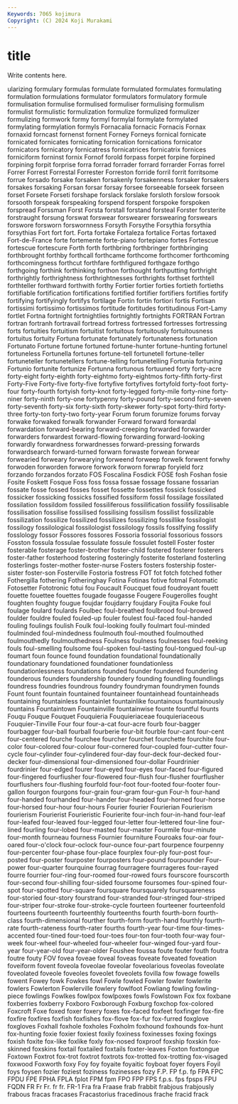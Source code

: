 ```yaml
---
Keywords: 7065 kojimura
Copyright: (C) 2024 Koji Murakami
---
```


# title

Write contents here.



ularizing formulary formulas formulate formulated formulates formulating formulation
formulations formulator formulators formulatory formule formulisation formulise formulised formuliser formulising
formulism formulist formulistic formulization formulize formulized formulizer formulizing formwork formy
formyl formylal formylate formylated formylating formylation formyls Fornacalia fornacic Fornacis
Fornax fornaxid forncast fornenst fornent Forney Forneys fornical fornicate fornicated
fornicates fornicating fornication fornications fornicator fornicators fornicatory fornicatress fornicatrices fornicatrix
fornices forniciform forninst fornix Fornof forold forpass forpet forpine forpined
forpining forpit forprise forra forrad forrader forrard forrarder Forras forrel
Forrer Forrest Forrestal Forrester Forreston forride forril forrit forritsome forrue
forsado forsake forsaken forsakenly forsakenness forsaker forsakers forsakes forsaking Forsan
forsar forsay forsee forseeable forseek forseen forset Forsete Forseti forshape
forslack forslake forsloth forslow forsook forsooth forspeak forspeaking forspend forspent
forspoke forspoken forspread Forssman Forst Forsta forstall forstand forsteal Forster
forsterite forstraught forsung forswat forswear forswearer forswearing forswears forswore forsworn
forswornness Forsyth Forsythe Forsythia forsythia forsythias Fort fort fort. Forta
fortake Fortaleza fortalice Fortas fortaxed Fort-de-France forte fortemente forte-piano fortepiano
fortes Fortescue fortescue fortescure Forth forth forthbring forthbringer forthbringing forthbrought
forthby forthcall forthcame forthcome forthcomer forthcoming forthcomingness forthcut forthfare forthfigured
forthgaze forthgo forthgoing forthink forthinking forthon forthought forthputting forthright forthrightly
forthrightness forthrightnesses forthrights forthset forthtell forthteller forthward forthwith forthy Fortier
fortier forties fortieth fortieths fortifiable fortification fortifications fortified fortifier fortifiers
fortifies fortify fortifying fortifyingly fortifys fortilage Fortin fortin fortiori fortis
Fortisan fortissimi fortissimo fortissimos fortitude fortitudes fortitudinous Fort-Lamy fortlet Fortna
fortnight fortnightlies fortnightly fortnights FORTRAN Fortran fortran fortranh fortravail fortread
fortress fortressed fortresses fortressing forts fortuities fortuitism fortuitist fortuitous fortuitously
fortuitousness fortuitus fortuity Fortuna fortunate fortunately fortunateness fortunation Fortunato Fortune
fortune fortuned fortune-hunter fortune-hunting fortunel fortuneless Fortunella fortunes fortune-tell fortunetell
fortune-teller fortuneteller fortunetellers fortune-telling fortunetelling Fortunia fortuning Fortunio fortunite fortunize
Fortunna fortunous fortuuned forty forty-acre forty-eight forty-eighth forty-eightmo forty-eightmos forty-fifth
forty-first Forty-Five Forty-five forty-five fortyfive fortyfives fortyfold forty-foot forty-four forty-fourth
fortyish forty-knot forty-legged forty-mile forty-nine forty-niner forty-ninth forty-one fortypenny forty-pound
forty-second forty-seven forty-seventh forty-six forty-sixth forty-skewer forty-spot forty-third forty-three forty-ton
forty-two forty-year Forum forum forumize forums forvay forwake forwaked forwalk
forwander Forward forward forwardal forwardation forward-bearing forward-creeping forwarded forwarder forwarders
forwardest forward-flowing forwarding forward-looking forwardly forwardness forwardnesses forward-pressing forwards forwardsearch
forward-turned forwarn forwaste forwean forwear forwearied forweary forwearying forweend forweep
forwelk forwent forwhy forwoden forworden forwore forwork forworn forwrap foryield
forz forzando forzandos forzato FOS Foscalina Fosdick FOSE fosh Foshan
fosie Fosite Foskett Fosque Foss foss fossa fossae fossage fossane
fossarian fossate fosse fossed fosses fosset fossette fossettes fossick fossicked
fossicker fossicking fossicks fossified fossiform fossil fossilage fossilated fossilation fossildom
fossiled fossiliferous fossilification fossilify fossilisable fossilisation fossilise fossilised fossilising fossilism
fossilist fossilizable fossilization fossilize fossilized fossilizes fossilizing fossillike fossilogist fossilogy
fossilological fossilologist fossilology fossils fosslfying fosslify fosslology fossor Fossores fossores
Fossoria fossorial fossorious fossors Fosston fossula fossulae fossulate fossule fossulet
fostell Foster foster fosterable fosterage foster-brother foster-child fostered fosterer fosterers
foster-father fosterhood fostering fosteringly fosterite fosterland fosterling fosterlings foster-mother foster-nurse
Fosters fosters fostership foster-sister foster-son Fosterville Fostoria fostress FOT fot
fotch fotched fother Fothergilla fothering Fotheringhay Fotina Fotinas fotive fotmal
Fotomatic Fotosetter Fototronic fotui fou Foucault Foucquet foud foudroyant fouett
fouette fouettee fouettes fougade fougasse Fougere Fougerolles fought foughten foughty
fougue foujdar foujdarry foujdary Foujita Fouke foul foulage foulard foulards
Foulbec foul-breathed foulbrood foul-browed foulder fouldre fouled fouled-up fouler foulest
foul-faced foul-handed fouling foulings foulish Foulk foul-looking foully foulmart foul-minded
foulminded foul-mindedness foulmouth foul-mouthed foulmouthed foulmouthedly foulmouthedness Foulness foulness foulnesses
foul-reeking fouls foul-smelling foulsome foul-spoken foul-tasting foul-tongued foul-up foumart foun
founce found foundation foundational foundationally foundationary foundationed foundationer foundationless foundationlessness
foundations founded founder foundered foundering founderous founders foundership foundery founding
foundling foundlings foundress foundries foundrous foundry foundryman foundrymen founds Fount
fount fountain fountained fountaineer fountainhead fountainheads fountaining fountainless fountainlet fountainlike
fountainous fountainously fountains Fountaintown Fountainville fountainwise founte fountful founts Fouqu
Fouque Fouquet Fouquieria Fouquieriaceae fouquieriaceous Fouquier-Tinville Four four four-a-cat four-acre
fourb four-bagger fourbagger four-ball fourball fourberie four-bit fourble four-cant four-cent
four-centered fourche fourchee fourcher fourchet fourchette fourchite four-color four-colored four-colour
four-cornered four-coupled four-cutter four-cycle four-cylinder four-cylindered four-day four-deck four-decked four-decker
four-dimensional four-dimensioned four-dollar Fourdrinier fourdrinier four-edged fourer four-eyed four-eyes four-faced
four-figured four-fingered fourfiusher four-flowered four-flush four-flusher fourflusher fourflushers four-flushing fourfold
four-foot four-footed four-footer four-gallon fourgon fourgons four-grain four-gram four-gun Four-h
four-hand four-handed fourhanded four-hander four-headed four-horned four-horse four-horsed four-hour four-hours
Fourier fourier Fourierian Fourierism fourierism Fourierist Fourieristic Fourierite four-inch four-in-hand
four-leaf four-leafed four-leaved four-legged four-letter four-lettered four-line four-lined fourling four-lobed
four-masted four-master Fourmile four-minute four-month fourneau fourness Fournier fourniture Fouroaks
four-oar four-oared four-o'clock four-oclock four-ounce four-part fourpence fourpenny four-percenter four-phase
four-place fourplex four-ply four-post four-posted four-poster fourposter fourposters four-pound fourpounder
Four-power four-quarter fourquine fourrag fourragere fourrageres four-rayed fourre fourrier four-ring
four-roomed four-rowed fours fourscore fourscorth four-second four-shilling four-sided foursome foursomes
four-spined four-spot four-spotted four-square foursquare foursquarely foursquareness four-storied four-story fourstrand
four-stranded four-stringed four-striped four-striper four-stroke four-stroke-cycle fourteen fourteener fourteenfold fourteens
fourteenth fourteenthly fourteenths fourth fourth-born fourth-class fourth-dimensional fourther fourth-form fourth-hand
fourthly fourth-rate fourth-rateness fourth-rater fourths fourth-year four-time four-times-accented four-tined four-toed
four-toes four-ton four-tooth four-way four-week four-wheel four-wheeled four-wheeler four-winged four-yard
four-year four-year-old four-year-older Foushee foussa foute fouter fouth foutra foutre
fouty FOV fovea foveae foveal foveas foveate foveated foveation foveiform
fovent foveola foveolae foveolar foveolarious foveolas foveolate foveolated foveole foveoles
foveolet foveolets fovilla fow fowage fowells fowent Fowey fowk Fowkes
fowl Fowle fowled Fowler fowler fowlerite fowlers Fowlerton Fowlerville fowlery
fowlfoot Fowliang fowling fowling-piece fowlings Fowlkes fowlpox fowlpoxes fowls Fowlstown
Fox fox foxbane foxberries foxberry Foxboro Foxborough Foxburg foxchop fox-colored
Foxcroft Foxe foxed foxer foxery foxes fox-faced foxfeet foxfinger fox-fire
foxfire foxfires foxfish foxfishes fox-flove fox-fur fox-furred foxglove foxgloves Foxhall
foxhole foxholes Foxholm foxhound foxhounds fox-hunt fox-hunting foxie foxier foxiest
foxily foxiness foxinesses foxing foxings foxish foxite fox-like foxlike foxly
fox-nosed foxproof foxship foxskin fox-skinned foxskins foxtail foxtailed foxtails foxter-leaves
Foxton foxtongue Foxtown Foxtrot fox-trot foxtrot foxtrots fox-trotted fox-trotting fox-visaged
foxwood Foxworth foxy Foy foy foyaite foyaitic foyboat foyer foyers
Foyil foys foysen fozier foziest foziness fozinesses fozy F.P. FP
f.p. fp FPA FPC FPDU FPE FPHA FPLA fplot FPM
fpm FPO FPP FPS f.p.s. fps fpsps FPU FQDN FR
Fr Fr. fr fr. FR-1 Fra fra Fraase frab frabbit
frabjous frabjously frabous fracas fracases Fracastorius fracedinous frache fracid frack
